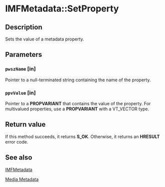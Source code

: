# IMFMetadata::SetProperty

## Description

Sets the value of a metadata property.

## Parameters

### `pwszName` [in]

Pointer to a null-terminated string containing the name of the property.

### `ppvValue` [in]

Pointer to a **PROPVARIANT** that contains the value of the property. For multivalued properties, use a **PROPVARIANT** with a VT_VECTOR type.

## Return value

If this method succeeds, it returns **S_OK**. Otherwise, it returns an **HRESULT** error code.

## See also

[IMFMetadata](https://learn.microsoft.com/windows/desktop/api/mfidl/nn-mfidl-imfmetadata)

[Media Metadata](https://learn.microsoft.com/windows/desktop/medfound/media-metadata)
